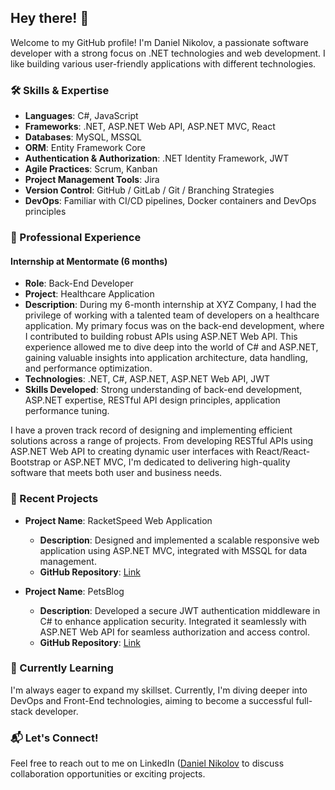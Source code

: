 ## Hey there! 👋

Welcome to my GitHub profile! I'm Daniel Nikolov, a passionate software developer with a strong focus on .NET technologies and web development. I like building various user-friendly applications with different technologies.

### 🛠️ Skills & Expertise

- **Languages**: C#, JavaScript
- **Frameworks**: .NET, ASP.NET Web API, ASP.NET MVC, React
- **Databases**: MySQL, MSSQL
- **ORM**: Entity Framework Core
- **Authentication & Authorization**: .NET Identity Framework, JWT
- **Agile Practices**: Scrum, Kanban
- **Project Management Tools**: Jira
- **Version Control**: GitHub / GitLab / Git / Branching Strategies
- **DevOps**: Familiar with CI/CD pipelines, Docker containers and DevOps principles

### 💼 Professional Experience

#### Internship at Mentormate (6 months)

- **Role**: Back-End Developer
- **Project**: Healthcare Application
- **Description**: During my 6-month internship at XYZ Company, I had the privilege of working with a talented team of developers on a healthcare application. My primary focus was on the back-end development, where I contributed to building robust APIs using ASP.NET Web API. This experience allowed me to dive deep into the world of C# and ASP.NET, gaining valuable insights into application architecture, data handling, and performance optimization.
- **Technologies**: .NET, C#, ASP.NET, ASP.NET Web API, JWT 
- **Skills Developed**: Strong understanding of back-end development, ASP.NET expertise, RESTful API design principles, application performance tuning.

I have a proven track record of designing and implementing efficient solutions across a range of projects. From developing RESTful APIs using ASP.NET Web API to creating dynamic user interfaces with React/React-Bootstrap or ASP.NET MVC, I'm dedicated to delivering high-quality software that meets both user and business needs.

### 🚀 Recent Projects

- **Project Name**: RacketSpeed Web Application
  - **Description**: Designed and implemented a scalable responsive web application using ASP.NET MVC, integrated with MSSQL for data management.
  - **GitHub Repository**: [Link](https://github.com/NikolovDaniel/RacketSpeed)
  
- **Project Name**: PetsBlog
  - **Description**: Developed a secure JWT authentication middleware in C# to enhance application security. Integrated it seamlessly with ASP.NET Web API for seamless authorization and access control.
  - **GitHub Repository**: [Link](https://github.com/NikolovDaniel/PetsBlog)

### 🌱 Currently Learning

I'm always eager to expand my skillset. Currently, I'm diving deeper into DevOps and Front-End technologies, aiming to become a successful full-stack developer.

### 📬 Let's Connect!

Feel free to reach out to me on LinkedIn ([Daniel Nikolov](https://www.linkedin.com/in/daniel-nikolov-1090aa233/) to discuss collaboration opportunities or exciting projects.
